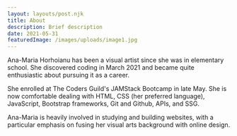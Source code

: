 ```yaml
---
layout: layouts/post.njk
title: About 
description: Brief description 
date: 2021-05-31
featuredImage: /images/uploads/image1.jpg
---
```


  Ana-Maria Horhoianu has been a visual artist since she was in elementary school. She discovered coding in March 2021 and became quite enthusiastic about pursuing it as a career.
 
  She enrolled at The Coders Guild's JAMStack Bootcamp in late May. She is now comfortable dealing with HTML, CSS (her preferred language), JavaScript, Bootstrap frameworks, Git and Github, APIs, and SSG.

  Ana-Maria is heavily involved in studying and building websites, with a particular emphasis on fusing her visual arts background with online design.